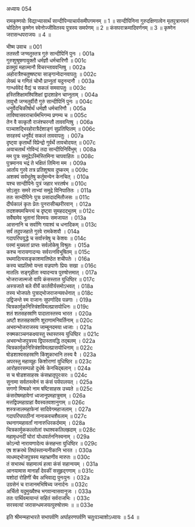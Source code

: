 अध्यायः 054

रामकृष्णयोः विद्याभ्यासार्थं सान्दीपिन्याचार्यसमीपगमनम् ॥ 1 ॥ सान्दीपिनिना गुरुदक्षिणात्वेन मृतपुत्रानयनं चोदितेन कृष्णेन स्वेनोज्जीवितस्य पुत्रस्य समर्पणम् ॥ 2 ॥ कंसपराक्रमादिवर्णनम् ॥ 3 ॥ कृष्णेन जरासन्धपराजयः ॥ 4 ॥

भीष्म उवाच ॥	001  
ततस्तौ जग्मतुस्तत्र गुरुं सान्दीपिनिं पुनः ।	001a  
गुरुशुश्रूषणायुक्तौ धर्मज्ञौ धर्मचारिणौ ॥	001c  
व्रतमुग्रं महात्मानौ विचरन्ताववन्तिषु ।	002a  
अहोरात्रैश्चतुष्षष्ट्या साङ्गान्वेदानवापतुः ॥	002c  
लेख्यं च गणितं चोभौ प्राप्नुतां यदुनन्दनौ ।	003a  
गान्धर्ववेदं वैद्यं च सकलं समवापतुः ॥	003c  
हस्तिशिक्षामश्विशिक्षां द्वादशाहेन चाप्नुताम् ।	004a  
तावुभौ जग्मतुर्वीरौ गुरुं सान्दीपिनिं पुनः ॥	004c  
धनुर्वेदचिकीर्षार्थं धर्मज्ञौ धर्मचारिणौ ।	005a  
ताविष्वासवराचार्यमभिगम्य प्रणम्य च ॥	005c  
तेन वै सत्कृतौ राजंश्चरन्तौ ताववन्तिषु ।	006a  
पञ्चाशद्भिरहोरात्रैर्दशाङ्गं सुप्रतिष्ठितम् ॥	006c  
सरहस्यं धनुर्वेदं सकलं ताववापतुः ।	007a  
दृष्ट्वा कृतार्थो विप्रेन्द्रो गुर्वर्थे तावचोदयत् ॥	007c  
अयाचतार्थं गोविन्दं तदा सान्दीपिनिर्विभुम् ।	008a  
मम पुत्रः समुद्रेऽस्मिंस्तिमिना चापवाहितः ॥	008c  
पुत्रमानय भद्रं ते भक्षितं तिमिना मम ।	009a  
आर्ताय गुरवे तत्र प्रतिशुश्राव दुष्करम् ॥	009c  
अशक्यं सर्वभूतेषु कर्तुमन्येन केनचित् ।	010a  
यश्च सान्दीपिनेः पुत्रं जहार भरतर्षभ ॥	010c  
सोऽसुरः समरे ताभ्यां समुद्रे विनिपातितः ।	011a  
ततः सान्दीपिनेः पुत्रः प्रसादादमितौजसः ॥	011c  
दीर्घकालं कृतः प्रेतः पुनरासीच्छरीरवान् ।	012a  
तदशक्यमचिन्त्यं च दृष्ट्वा सुमहदद्भुतम् ॥	012c  
सर्वेषामेव भूतानां विस्मयः समजायत ।	013a  
आसनानि च सर्वाणि गवाश्वं च धनादिकम् ॥	013c  
सर्वं तदुपजहाते गुरवे रामकेशवौ ।	014a  
गदापरिघयुद्धे च सर्वास्त्रेषु च केशवः ॥	014c  
परमां मुख्यतां प्राप्तः सर्वलोकेषु विश्रुतः ।	015a  
कश्च नारायणादन्यः सर्वरत्नविभूषितम् ॥	015c  
रथमादित्यसङ्काशमातिष्ठेत शचीपतेः ।	016a  
कस्य चाप्रतिमो यन्ता वज्रपाणेः प्रियः सखा ॥	016c  
मातलिः सङ्गृहीता स्यादन्यत्र पुरुषोत्तमात् ।	017a  
भोजराजात्मजो वापि कंसस्तात युधिष्ठिर ॥	017c  
अस्त्रजाते बले वीर्ये कार्तवीर्यसमोऽभवत् ।	018a  
तस्य भोजपतेः पुत्राद्भोजराजन्यवर्धनात् ॥	018c  
उद्विजन्ते स्म राजानः सुपर्णादिव पन्नगाः ।	019a  
चित्रकार्मुकनिस्त्रिंशविमलप्रासयोधिनः ॥	019c  
शतं शतसहस्राणि पादातास्तस्य भारत ।	020a  
अष्टौ शतसहस्राणि शूराणामनिवर्तिनाम् ॥	020c  
अभवन्भोजराजस्य जाम्बूनदमया ध्वजाः ।	021a  
रुक्मकाञ्चनकक्ष्यास्तु रथास्तस्य युधिष्ठिर ॥	021c  
अभवन्भोजपुत्रस्य द्विपास्तावद्धि तद्बलम् ।	022a  
चित्रकार्मुकनिस्त्रिंशविमलप्रासयोधिनाम् ॥	022c  
षोडशाश्वसहस्राणि किंशुकाभानि तस्य वै ।	023a  
अपरस्तु महाव्यूहः किशोराणां युधिष्ठिर ॥	023c  
आरोहवरसम्पन्नो दुर्धर्षः केनचिद्बलान् ।	024a  
स च षोडशसाहस्रः कंसभ्रातृपुरःसरः ॥	024c  
सुनामा सर्वतस्त्वेनं स कंसं पर्यपालयत् ।	025a  
सगणो मिश्रको नाम षष्टिसाहस्र उच्यते ॥	025c  
कंसरोषमहावेगां ध्वजानूपमहात्रुमाम् ।	026a  
मत्तद्विपमहाग्राहां वैवस्वतवशानुगाम् ॥	026c  
शस्त्रजालमहाफेनां सादिवेगमहाजलाम् ।	027a  
गदापरिघपाठीनां नानाकवचशैवलाम् ॥	027c  
रथनागमहावर्तां नानारुधिरकर्दमाम् ।	028a  
चित्रकार्मुककल्लोलां रथाश्वकलिलह्रदाम् ॥	028c  
महामृधनदीं घोरां योधावर्तननिस्वनाम् ।	029a  
कोऽन्यो नारायणादेत्य कंसहन्ता युधिष्ठिर ॥	029c  
एष शक्ररथे तिष्ठंस्तान्यनीकानि भारत ।	030a  
व्यधमद्भोजपुत्रस्य महाभ्राणीव मारुतः ॥	030c  
तं सभास्थं सहामात्यं हत्वा कंसं सहान्वयम् ।	031a  
आनयामास मानार्हां देवकीं ससुहृद्गणाम् ॥	031c  
यशोदां रोहिणीं चैव अभिवाद्य पुनःपुनः ।	032a  
उग्रसेनं च राजानमभिषिच्य जनार्दनः ॥	032c  
अर्चितो यदुमुख्यैश्च भगवान्वासवानुजः ।	033a  
ततः पार्थिवमायान्तं सहितं सर्वराजभिः ।	033c  
सरस्वत्यां जरासन्धमजयत्पुरुषोत्तमः ॥ ॥	033e  

इति श्रीमन्महाभारते सभापर्वणि अर्घाहरणपर्वणि चतुःपञ्चाशोऽध्यायः ॥ 54 ॥
